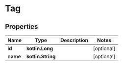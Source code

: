 # Tag

## Properties

 Name     | Type              | Description | Notes      
----------|-------------------|-------------|------------
 **id**   | **kotlin.Long**   |             | [optional] 
 **name** | **kotlin.String** |             | [optional] 



